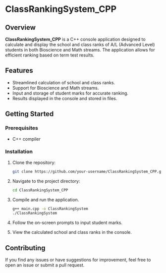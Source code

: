 # ClassRankingSystem_CPP

## Overview

**ClassRankingSystem_CPP** is a C++ console application designed to calculate and display the school and class ranks of A/L (Advanced Level) students in both Bioscience and Math streams. The application allows for efficient ranking based on term test results.

## Features

- Streamlined calculation of school and class ranks.
- Support for Bioscience and Math streams.
- Input and storage of student marks for accurate ranking.
- Results displayed in the console and stored in files.

## Getting Started

### Prerequisites

- C++ compiler

### Installation

1. Clone the repository:

    ```bash
    git clone https://github.com/your-username/ClassRankingSystem_CPP.git
    ```

2. Navigate to the project directory:

    ```bash
    cd ClassRankingSystem_CPP
    ```

3. Compile and run the application.

    ```bash
    g++ main.cpp -o ClassRankingSystem
    ./ClassRankingSystem
    ```

4. Follow the on-screen prompts to input student marks.

5. View the calculated school and class ranks in the console.

## Contributing

If you find any issues or have suggestions for improvement, feel free to open an issue or submit a pull request.



